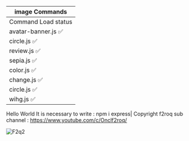 |         image Commands         |
|--------------------------------|
|     Command       Load status  |
| avatar-banner.js  ✅           |
| circle.js         ✅           |
| review.js         ✅           |
| sepia.js          ✅           |
| color.js          ✅           |
| change.js         ✅           |
| circle.js         ✅           |
| wihg.js           ✅           |
Hello World
It is necessary to write : npm i express|
Copyright f2roq sub channel : https://www.youtube.com/c/Onclf2roq/

![F2q2](https://user-images.githubusercontent.com/97564562/194639848-9bdb5873-04e3-4f6a-ae73-5e11c73f282b.png)
